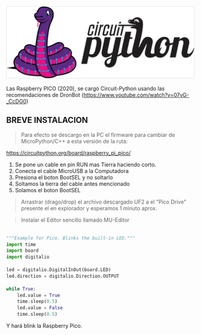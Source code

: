 ![](cpy.png)


Las Raspberry PICO (2020), se cargó Circuit-Python usando las recomendaciones de DronBot (https://www.youtube.com/watch?v=07vG-_CcDG0)

## BREVE INSTALACION
> Para efecto se descargo en la PC el firmware para cambiar de MicroPython/C++ a esta versión de la ruta:

https://circuitpython.org/board/raspberry_pi_pico/

1. Se pone un cable en pin RUN mas Tierra haciendo corto.
2. Conecta el cable MicroUSB a la Computadora
3. Presiona el boton BootSEL y no soltarlo
4. Soltamos la tierra del cable antes mencionado
5. Solamos el boton BootSEL

> Arrastrar (drago/drop) el archivo descargado UF2 a el "Pico Drive" presente el en explorador y esperamos 1 minuto aprox.


> Instalar el Editor sencillo llamado MU-Editor
>

```python

"""Example for Pico. Blinks the built-in LED."""
import time
import board
import digitalio
 
led = digitalio.DigitalInOut(board.LED)
led.direction = digitalio.Direction.OUTPUT
 
while True:
    led.value = True
    time.sleep(0.5)
    led.value = False
    time.sleep(0.5)
```

Y hará blink la Raspberry Pico.


